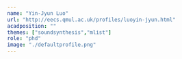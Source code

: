 ```yaml
---
name: "Yin-Jyun Luo"
url: "http://eecs.qmul.ac.uk/profiles/luoyin-jyun.html"
acadposition: ""
themes: ["soundsynthesis","mlist"]
role: "phd"
image: "./defaultprofile.png"
---
```

